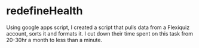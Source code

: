 # redefineHealth
Using google apps script, I created a script that pulls data from a Flexiquiz account, sorts it and formats it. I cut down their time spent on this task from 20-30hr a month to less than a minute.
